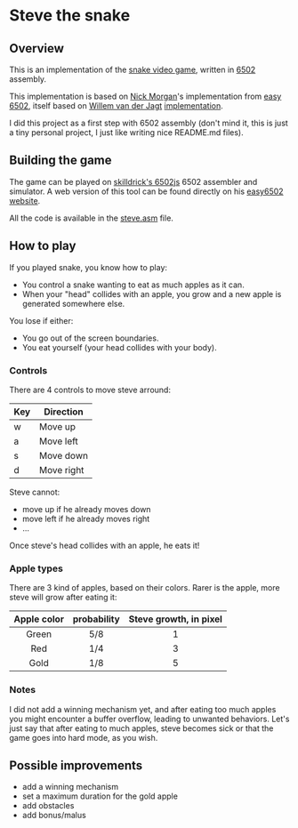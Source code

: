# Steve the snake

## Overview

This is an implementation of the [snake video game](https://en.wikipedia.org/wiki/Snake_(video_game)), written in [6502](https://en.wikipedia.org/wiki/MOS_Technology_6502) assembly.

This implementation is based on [Nick Morgan](https://twitter.com/skilldrick)'s implementation from [easy 6502](http://skilldrick.github.io/easy6502/), itself based on [Willem van der Jagt](https://twitter.com/wgt) [implementation](https://gist.github.com/wgt/9043907).

I did this project as a first step with 6502 assembly (don't mind it, this is just a tiny personal project, I just like writing nice README.md files).

## Building the game

The game can be played on [skilldrick's 6502js](https://github.com/skilldrick/6502js) 6502 assembler and simulator.  A web version of this tool can be found directly on his [easy6502 website](http://skilldrick.github.io/easy6502).

All the code is available in the [steve.asm](https://raw.githubusercontent.com/peaBerberian/Steve6502/master/steve.asm) file.

## How to play

If you played snake, you know how to play:
  - You control a snake wanting to eat as much apples as it can.
  - When your "head" collides with an apple, you grow and a new apple is generated somewhere else.

You lose if either:
  - You go out of the screen boundaries.
  - You eat yourself (your head collides with your body).

### Controls

There are 4 controls to move steve arround:

| Key | Direction  |
|-----|------------|
|  w  | Move up    |
|  a  | Move left  |
|  s  | Move down  |
|  d  | Move right |

Steve cannot:
  - move up if he already moves down
  - move left if he already moves right
  - ...

Once steve's head collides with an apple, he eats it!

### Apple types

There are 3 kind of apples, based on their colors. Rarer is the apple, more steve will grow after eating it:

| Apple color | probability | Steve growth, in pixel |
|:-----------:|:-----------:|:----------------------:|
|    Green    |     5/8     |            1           |
|     Red     |     1/4     |            3           |
|     Gold    |     1/8     |            5           |

### Notes

I did not add a winning mechanism yet, and after eating too much apples you might encounter a buffer overflow, leading to unwanted behaviors. Let's just say that after eating to much apples, steve becomes sick or that the game goes into hard mode, as you wish.

## Possible improvements

- add a winning mechanism
- set a maximum duration for the gold apple
- add obstacles
- add bonus/malus
